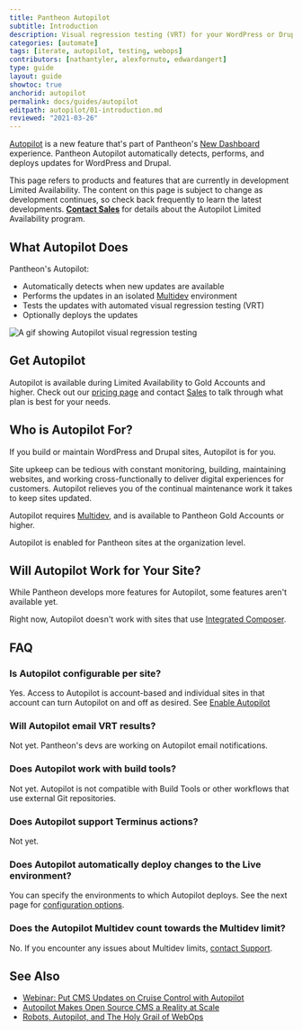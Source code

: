 ```yaml
---
title: Pantheon Autopilot
subtitle: Introduction
description: Visual regression testing (VRT) for your WordPress or Drupal site.
categories: [automate]
tags: [iterate, autopilot, testing, webops]
contributors: [nathantyler, alexfornuto, edwardangert]
type: guide
layout: guide
showtoc: true
anchorid: autopilot
permalink: docs/guides/autopilot
editpath: autopilot/01-introduction.md
reviewed: "2021-03-26"
---
```


[Autopilot](https://pantheon.io/autopilot?docs) is a new feature that's part of Pantheon's [New Dashboard](/guides/new-dashboard) experience. Pantheon Autopilot automatically detects, performs, and deploys updates for WordPress and Drupal.

<Alert title="Limited Availability" type="info" icon="leaf">

This page refers to products and features that are currently in development Limited Availability. The content on this page is subject to change as development continues, so check back frequently to learn the latest developments. **[Contact Sales](https://pantheon.io/earlyaccess/autopilot?docs)** for details about the Autopilot Limited Availability program.

</Alert>

## What Autopilot Does

Pantheon's Autopilot:

- Automatically detects when new updates are available
- Performs the updates in an isolated [Multidev](/multidev) environment
- Tests the updates with automated visual regression testing (VRT)
- Optionally deploys the updates

![A gif showing Autopilot visual regression testing](../../../images/dashboard/vrt.gif)

## Get Autopilot

Autopilot is available during Limited Availability to Gold Accounts and higher. Check out our [pricing page](https://pantheon.io/pricing?docs) and contact [Sales](https://pantheon.io/earlyaccess/autopilot?docs) to talk through what plan is best for your needs.

## Who is Autopilot For?

If you build or maintain WordPress and Drupal sites, Autopilot is for you.

Site upkeep can be tedious with constant monitoring, building, maintaining websites, and working cross-functionally to deliver digital experiences for customers. Autopilot relieves you of the continual maintenance work it takes to keep sites updated.

Autopilot requires [Multidev](/multidev), and is available to Pantheon Gold Accounts or higher.

Autopilot is enabled for Pantheon sites at the organization level.

## Will Autopilot Work for Your Site?

While Pantheon develops more features for Autopilot, some features aren't available yet.

Right now, Autopilot doesn't work with sites that use [Integrated Composer](/integrated-composer).

## FAQ

### Is Autopilot configurable per site?

Yes. Access to Autopilot is account-based and individual sites in that account can turn Autopilot on and off as desired. See [Enable Autopilot](/guides/autopilot/enable-autopilot)

### Will Autopilot email VRT results?

Not yet. Pantheon's devs are working on Autopilot email notifications.

### Does Autopilot work with build tools?

Not yet. Autopilot is not compatible with Build Tools or other workflows that use external Git repositories.

### Does Autopilot support Terminus actions?

Not yet.

### Does Autopilot automatically deploy changes to the Live environment?

You can specify the environments to which Autopilot deploys. See the next page for [configuration options](/guides/autopilot/enable-autopilot).

### Does the Autopilot Multidev count towards the Multidev limit?

No. If you encounter any issues about Multidev limits, [contact Support](/support).

## See Also

- [Webinar: Put CMS Updates on Cruise Control with Autopilot](https://pantheon.io/put-cms-updates-on-cruise-control-with-autopilot-webinar)
- [Autopilot Makes Open Source CMS a Reality at Scale](https://pantheon.io/blog/open-source-cms-scale-autopilot)
- [Robots, Autopilot, and The Holy Grail of WebOps](https://pantheon.io/blog/robots-autopilot-and-holy-grail-webops)
